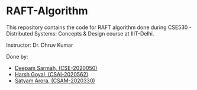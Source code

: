# RAFT-Algorithm

This repository contains the code for RAFT algorithm done during CSE530 - Distributed Systems: Concepts & Design course at IIIT-Delhi.

Instructor: Dr. Dhruv Kumar

Done by:

- [Deepam Sarmah, (CSE-2020050)](deepam20050@iiitd.ac.in)
- [Harsh Goyal, (CSAI-2020562)](harsh20562@iiitd.ac.in)
- [Satyam Arora, (CSAM-2020330)](satyam20330@iiitd.ac.in)
